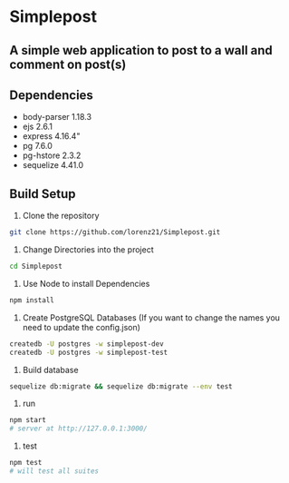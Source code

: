 # Simplepost
## A simple web application to post to a wall and comment on post(s)

## Dependencies

* body-parser 1.18.3
* ejs 2.6.1
* express 4.16.4"
* pg 7.6.0
* pg-hstore 2.3.2
* sequelize 4.41.0

## Build Setup

1. Clone the repository
  ```bash
  git clone https://github.com/lorenz21/Simplepost.git
  ```

1. Change Directories into the project
  ```bash
  cd Simplepost
  ```

1. Use Node to install Dependencies
  ```bash
  npm install
  ```

1. Create PostgreSQL Databases (If you want to change the names you need to update the config.json)
  ```bash
  createdb -U postgres -w simplepost-dev
  createdb -U postgres -w simplepost-test
  ```

1. Build database
  ```bash
  sequelize db:migrate && sequelize db:migrate --env test
  ```

1. run
  ```bash
  npm start 
  # server at http://127.0.0.1:3000/
  ```

1. test
  ```bash
  npm test 
  # will test all suites
  ```
